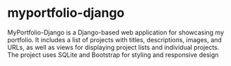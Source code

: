 # myportfolio-django
MyPortfolio-Django is a Django-based web application for showcasing my portfolio. It includes a list of projects with titles, descriptions, images, and URLs, as well as views for displaying project lists and individual projects. The project uses SQLite and Bootstrap for styling and responsive design
